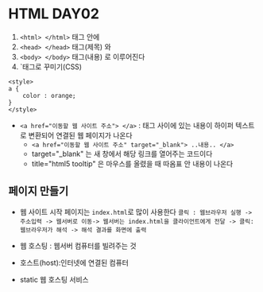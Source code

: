 # HTML DAY02

1. `<html> </html>` 태그 안에
2. `<head> </head>` 태그(제목) 와
3. `<body> </body>` 태그(내용) 로 이루어진다
4. `<style>{}</style>태그로 꾸미기(CSS)
```
<style> 
a {
    color : orange;
}
</style>
```

- `<a href="이동할 웹 사이트 주소"> </a>` : 태그 사이에 있는 내용이 하이퍼 텍스트로 변환되어 연결된 웹 페이지가 나온다
  - `<a href="이동할 웹 사이트 주소" target="_blank"> ..내용.. </a>`
  - target="_blank" 는 새 창에서 해당 링크를 열어주는 코드이다
  - title="html5 tooltip" 은 마우스를 올렸을 때 따옴표 안 내용이 나온다


## 페이지 만들기
- 웹 사이트 시작 페이지는 `index.html`로 많이 사용한다
```클릭 : 웹브라우저 실행 -> 주소입력 -> 웹서버로 이동-> 웹서버는 index.html을 클라이언트에게 전달 -> 클릭:웹브라우저가 해석 -> 해석 결과를 화면에 출력```

- 웹 호스팅 : 웹서버 컴퓨터를 빌려주는 것
- 호스트(host):인터넷에 연결된 컴퓨터
- static 웹 호스팅 서비스